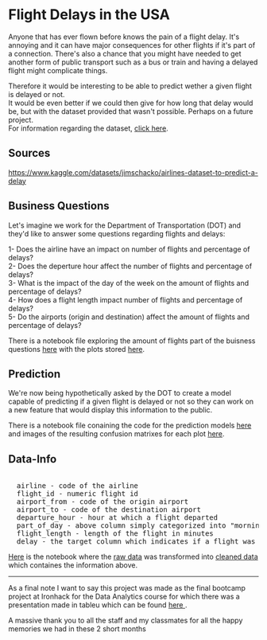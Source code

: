 # Flight Delays in the USA

Anyone that has ever flown before knows the pain of a flight delay.
It's annoying and it can have major consequences for other flights if it's part of a connection.
There's also a chance that you might have needed to get another form of public transport such as a bus or train and having a delayed flight might complicate things.  
  
Therefore it would be interesting to be able to predict wether a given flight is delayed or not.  
It would be even better if we could then give for how long that delay would be, but with the dataset provided that wasn't possible.
Perhaps on a future project.  
For information regarding the dataset, [click here](#Data-Info).

## Sources

https://www.kaggle.com/datasets/jimschacko/airlines-dataset-to-predict-a-delay

## Business Questions  

Let's imagine we work for the Department of Transportation (DOT) and they'd like to answer some questions regarding flights and delays:

  1- Does the airline have an impact on number of flights and percentage of delays?  
  2- Does the deperture hour affect the number of flights and percentage of delays?  
  3- What is the impact of the day of the week on the amount of flights and percentage of delays?  
  4- How does a flight length impact number of flights and percentage of delays?  
  5- Do the airports (origin and destination) affect the amount of flights and percentage of delays?  

There is a notebook file exploring the amount of flights part of the buisness questions
<a href='https://github.com/GuiMacc/final_bootcamp_project/blob/main/Notebooks/eda.ipynb'>
here</a> with the plots stored
<a href='https://github.com/GuiMacc/final_bootcamp_project/tree/main/Plots/EDA'> 
here</a>.

## Prediction  

We're now being hypothetically asked by the DOT to create a model capable of predicting if a given flight is delayed or not
so they can work on a new feature that would display this information to the public.

There is a notebook file conaining the code for the prediction models
<a href='https://github.com/GuiMacc/final_bootcamp_project/blob/main/Notebooks/prediction.ipynb'>
here</a> and images of the resulting confusion matrixes for each plot
<a href='https://github.com/GuiMacc/final_bootcamp_project/tree/main/Plots/ConfusionMatrix'>
here</a>.

## Data-Info

<pre>  
  airline - code of the airline  
  flight_id - numeric flight id  
  airport_from - code of the origin airport  
  airport_to - code of the destination airport  
  departure_hour - hour at which a flight departed  
  part_of_day - above column simply categorized into "morning", "afternoon" or "night"
  flight_length - length of the flight in minutes
  delay - the target column which indicates if a flight was delayed(1) or not(0)
</pre>

<a href='https://github.com/GuiMacc/final_bootcamp_project/blob/main/Notebooks/exploration.ipynb'>
Here</a> is the notebook where the
<a href='https://github.com/GuiMacc/final_bootcamp_project/blob/main/Data/raw/Airlines.csv'>
raw data</a> was transformed into
<a href='https://github.com/GuiMacc/final_bootcamp_project/blob/main/Data/clean/cleaned_airlines.csv'>
cleaned data</a> which containes the information above.

-----------------------------------------------------------------------------------------------------------------------------------------------------------------------

As a final note I want to say this project was made as the final bootcamp project at Ironhack for the Data Analytics course
for which there was a presentation made in tableu which can be found
<a href='https://public.tableau.com/app/profile/guilherme.macedo/viz/f_proj/Dashboard2'>
here </a>.


A massive thank you to all the staff and my classmates for all the happy memories we had in these 2 short months
